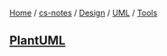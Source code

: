 [Home](https://mengxianbin.github.io) /
[cs-notes](https://mengxianbin.github.io/cs-notes/site) /
[Design](https://mengxianbin.github.io/cs-notes/site/Design) /
[UML](https://mengxianbin.github.io/cs-notes/site/Design/UML) /
[Tools](https://mengxianbin.github.io/cs-notes/site/Design/UML/Tools)

## [PlantUML](https://mengxianbin.github.io/cs-notes/site/Design/UML/Tools/PlantUML)
